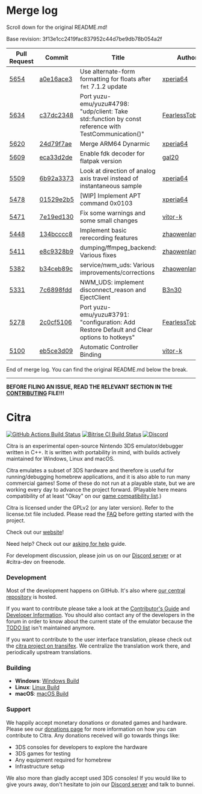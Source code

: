 # Merge log

Scroll down for the original README.md!

Base revision: 3f13e1cc2419fac837952c44d7be9db78b054a2f

|Pull Request|Commit|Title|Author|Merged?|
|----|----|----|----|----|
|[5654](https://github.com/citra-emu/citra/pull/5654)|[a0e16ace3](https://github.com/citra-emu/citra/pull/5654/files/)|Use alternate-form formatting for floats after `fmt` 7.1.2 update|[xperia64](https://github.com/xperia64)|Yes|
|[5634](https://github.com/citra-emu/citra/pull/5634)|[c37dc2348](https://github.com/citra-emu/citra/pull/5634/files/)| Port yuzu-emu/yuzu#4798: "udp/client: Take std::function by const reference with TestCommunication()"|[FearlessTobi](https://github.com/FearlessTobi)|Yes|
|[5620](https://github.com/citra-emu/citra/pull/5620)|[24d79f7ae](https://github.com/citra-emu/citra/pull/5620/files/)|Merge ARM64 Dynarmic|[xperia64](https://github.com/xperia64)|Yes|
|[5609](https://github.com/citra-emu/citra/pull/5609)|[eca33d2de](https://github.com/citra-emu/citra/pull/5609/files/)|Enable fdk decoder for flatpak version|[gal20](https://github.com/gal20)|Yes|
|[5509](https://github.com/citra-emu/citra/pull/5509)|[6b92a3373](https://github.com/citra-emu/citra/pull/5509/files/)|Look at direction of analog axis travel instead of instantaneous sample|[xperia64](https://github.com/xperia64)|Yes|
|[5478](https://github.com/citra-emu/citra/pull/5478)|[01529e2b5](https://github.com/citra-emu/citra/pull/5478/files/)|[WIP] Implement APT command 0x0103|[xperia64](https://github.com/xperia64)|Yes|
|[5471](https://github.com/citra-emu/citra/pull/5471)|[7e19ed130](https://github.com/citra-emu/citra/pull/5471/files/)|Fix some warnings and some small changes|[vitor-k](https://github.com/vitor-k)|Yes|
|[5448](https://github.com/citra-emu/citra/pull/5448)|[134bcccc8](https://github.com/citra-emu/citra/pull/5448/files/)|Implement basic rerecording features|[zhaowenlan1779](https://github.com/zhaowenlan1779)|Yes|
|[5411](https://github.com/citra-emu/citra/pull/5411)|[e8c9328b9](https://github.com/citra-emu/citra/pull/5411/files/)|dumping/ffmpeg_backend: Various fixes|[zhaowenlan1779](https://github.com/zhaowenlan1779)|Yes|
|[5382](https://github.com/citra-emu/citra/pull/5382)|[b34ceb89c](https://github.com/citra-emu/citra/pull/5382/files/)|service/nwm_uds: Various improvements/corrections|[zhaowenlan1779](https://github.com/zhaowenlan1779)|Yes|
|[5331](https://github.com/citra-emu/citra/pull/5331)|[7c6898fdd](https://github.com/citra-emu/citra/pull/5331/files/)|NWM_UDS: implement disconnect_reason and EjectClient|[B3n30](https://github.com/B3n30)|Yes|
|[5278](https://github.com/citra-emu/citra/pull/5278)|[2c0cf5106](https://github.com/citra-emu/citra/pull/5278/files/)|Port yuzu-emu/yuzu#3791: "configuration: Add Restore Default and Clear options to hotkeys"|[FearlessTobi](https://github.com/FearlessTobi)|Yes|
|[5100](https://github.com/citra-emu/citra/pull/5100)|[eb5ce3d09](https://github.com/citra-emu/citra/pull/5100/files/)|Automatic Controller Binding|[vitor-k](https://github.com/vitor-k)|Yes|


End of merge log. You can find the original README.md below the break.

------

**BEFORE FILING AN ISSUE, READ THE RELEVANT SECTION IN THE [CONTRIBUTING](https://github.com/citra-emu/citra/wiki/Contributing#reporting-issues) FILE!!!**

Citra
==============
[![GitHub Actions Build Status](https://github.com/citra-emu/citra/workflows/citra-ci/badge.svg)](https://github.com/citra-emu/citra/actions)
[![Bitrise CI Build Status](https://app.bitrise.io/app/4ccd8e5720f0d13b/status.svg?token=H32TmbCwxb3OQ-M66KbAyw&branch=master)](https://app.bitrise.io/app/4ccd8e5720f0d13b)
[![Discord](https://img.shields.io/discord/220740965957107713?color=%237289DA&label=Citra&logo=discord&logoColor=white)](https://discord.gg/FAXfZV9)

Citra is an experimental open-source Nintendo 3DS emulator/debugger written in C++. It is written with portability in mind, with builds actively maintained for Windows, Linux and macOS.

Citra emulates a subset of 3DS hardware and therefore is useful for running/debugging homebrew applications, and it is also able to run many commercial games! Some of these do not run at a playable state, but we are working every day to advance the project forward. (Playable here means compatibility of at least "Okay" on our [game compatibility list](https://citra-emu.org/game).)

Citra is licensed under the GPLv2 (or any later version). Refer to the license.txt file included. Please read the [FAQ](https://citra-emu.org/wiki/faq/) before getting started with the project.

Check out our [website](https://citra-emu.org/)!

Need help? Check out our [asking for help](https://citra-emu.org/help/reference/asking/) guide.

For development discussion, please join us on our [Discord server](https://citra-emu.org/discord/) or at #citra-dev on freenode.

### Development

Most of the development happens on GitHub. It's also where [our central repository](https://github.com/citra-emu/citra) is hosted.

If you want to contribute please take a look at the [Contributor's Guide](https://github.com/citra-emu/citra/wiki/Contributing) and [Developer Information](https://github.com/citra-emu/citra/wiki/Developer-Information). You should also contact any of the developers in the forum in order to know about the current state of the emulator because the [TODO list](https://docs.google.com/document/d/1SWIop0uBI9IW8VGg97TAtoT_CHNoP42FzYmvG1F4QDA) isn't maintained anymore.

If you want to contribute to the user interface translation, please check out the [citra project on transifex](https://www.transifex.com/citra/citra). We centralize the translation work there, and periodically upstream translations.

### Building

* __Windows__: [Windows Build](https://github.com/citra-emu/citra/wiki/Building-For-Windows)
* __Linux__: [Linux Build](https://github.com/citra-emu/citra/wiki/Building-For-Linux)
* __macOS__: [macOS Build](https://github.com/citra-emu/citra/wiki/Building-for-macOS)


### Support
We happily accept monetary donations or donated games and hardware. Please see our [donations page](https://citra-emu.org/donate/) for more information on how you can contribute to Citra. Any donations received will go towards things like:
* 3DS consoles for developers to explore the hardware
* 3DS games for testing
* Any equipment required for homebrew
* Infrastructure setup

We also more than gladly accept used 3DS consoles! If you would like to give yours away, don't hesitate to join our [Discord server](https://citra-emu.org/discord/) and talk to bunnei.
